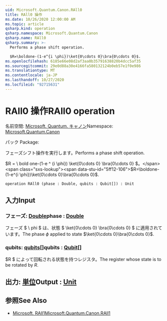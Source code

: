 ```yaml
---
uid: Microsoft.Quantum.Canon.RAll0
title: RAll0 操作
ms.date: 10/26/2020 12:00:00 AM
ms.topic: article
qsharp.kind: operation
qsharp.namespace: Microsoft.Quantum.Canon
qsharp.name: RAll0
qsharp.summary: >-
  Performs a phase shift operation.

  $R=\boldone-(1-e^{i \phi})\ket{0\cdots 0}\bra{0\cdots 0}$.
ms.openlocfilehash: 6185e66e08d2af3aa0b35791638820b4dcc5af35
ms.sourcegitcommit: 29e0d88a30e4166fa580132124b0eb57e1f0e986
ms.translationtype: MT
ms.contentlocale: ja-JP
ms.lasthandoff: 10/27/2020
ms.locfileid: "92715631"
---
```

# <a name="rall0-operation"></a><span data-ttu-id="5ff12-102">RAll0 操作</span><span class="sxs-lookup"><span data-stu-id="5ff12-102">RAll0 operation</span></span>

<span data-ttu-id="5ff12-103">名前空間: [Microsoft. Quantum. キャノン](xref:Microsoft.Quantum.Canon)</span><span class="sxs-lookup"><span data-stu-id="5ff12-103">Namespace: [Microsoft.Quantum.Canon](xref:Microsoft.Quantum.Canon)</span></span>

<span data-ttu-id="5ff12-104">パック [](https://nuget.org/packages/)</span><span class="sxs-lookup"><span data-stu-id="5ff12-104">Package: [](https://nuget.org/packages/)</span></span>


<span data-ttu-id="5ff12-105">フェーズシフト操作を実行します。</span><span class="sxs-lookup"><span data-stu-id="5ff12-105">Performs a phase shift operation.</span></span>

<span data-ttu-id="5ff12-106">$R = \ bold one-(1-e ^ {i \phi}) \ket{0\cdots 0} \bra{0\cdots 0} $。</span><span class="sxs-lookup"><span data-stu-id="5ff12-106">$R=\boldone-(1-e^{i \phi})\ket{0\cdots 0}\bra{0\cdots 0}$.</span></span>

```qsharp
operation RAll0 (phase : Double, qubits : Qubit[]) : Unit
```


## <a name="input"></a><span data-ttu-id="5ff12-107">入力</span><span class="sxs-lookup"><span data-stu-id="5ff12-107">Input</span></span>

### <a name="phase--double"></a><span data-ttu-id="5ff12-108">フェーズ: [Double](xref:microsoft.quantum.lang-ref.double)</span><span class="sxs-lookup"><span data-stu-id="5ff12-108">phase : [Double](xref:microsoft.quantum.lang-ref.double)</span></span>

<span data-ttu-id="5ff12-109">フェーズ $ \ phi $ は、状態 $ \ket{0\cdots 0} \bra{0\cdots 0} $ に適用されています。</span><span class="sxs-lookup"><span data-stu-id="5ff12-109">The phase $\phi$ applied to state $\ket{0\cdots 0}\bra{0\cdots 0}$.</span></span>


### <a name="qubits--qubit"></a><span data-ttu-id="5ff12-110">qubits: [qubits](xref:microsoft.quantum.lang-ref.qubit)[]</span><span class="sxs-lookup"><span data-stu-id="5ff12-110">qubits : [Qubit](xref:microsoft.quantum.lang-ref.qubit)[]</span></span>

<span data-ttu-id="5ff12-111">$R $ によって回転される状態を持つレジスタ。</span><span class="sxs-lookup"><span data-stu-id="5ff12-111">The register whose state is to be rotated by $R$.</span></span>



## <a name="output--unit"></a><span data-ttu-id="5ff12-112">出力: [単位](xref:microsoft.quantum.lang-ref.unit)</span><span class="sxs-lookup"><span data-stu-id="5ff12-112">Output : [Unit](xref:microsoft.quantum.lang-ref.unit)</span></span>



## <a name="see-also"></a><span data-ttu-id="5ff12-113">参照</span><span class="sxs-lookup"><span data-stu-id="5ff12-113">See Also</span></span>

- [<span data-ttu-id="5ff12-114">Microsoft. RAll1</span><span class="sxs-lookup"><span data-stu-id="5ff12-114">Microsoft.Quantum.Canon.RAll1</span></span>](xref:Microsoft.Quantum.Canon.RAll1)